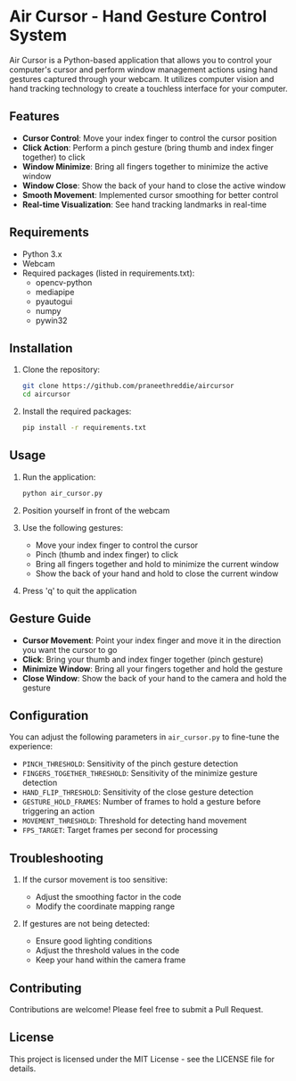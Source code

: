 # Air Cursor - Hand Gesture Control System

Air Cursor is a Python-based application that allows you to control your computer's cursor and perform window management actions using hand gestures captured through your webcam. It utilizes computer vision and hand tracking technology to create a touchless interface for your computer.

## Features

- **Cursor Control**: Move your index finger to control the cursor position
- **Click Action**: Perform a pinch gesture (bring thumb and index finger together) to click
- **Window Minimize**: Bring all fingers together to minimize the active window
- **Window Close**: Show the back of your hand to close the active window
- **Smooth Movement**: Implemented cursor smoothing for better control
- **Real-time Visualization**: See hand tracking landmarks in real-time

## Requirements

- Python 3.x
- Webcam
- Required packages (listed in requirements.txt):
  - opencv-python
  - mediapipe
  - pyautogui
  - numpy
  - pywin32

## Installation

1. Clone the repository:
   ```bash
   git clone https://github.com/praneethreddie/aircursor
   cd aircursor
   ```

2. Install the required packages:
   ```bash
   pip install -r requirements.txt
   ```

## Usage

1. Run the application:
   ```bash
   python air_cursor.py
   ```

2. Position yourself in front of the webcam

3. Use the following gestures:
   - Move your index finger to control the cursor
   - Pinch (thumb and index finger) to click
   - Bring all fingers together and hold to minimize the current window
   - Show the back of your hand and hold to close the current window

4. Press 'q' to quit the application

## Gesture Guide

- **Cursor Movement**: Point your index finger and move it in the direction you want the cursor to go
- **Click**: Bring your thumb and index finger together (pinch gesture)
- **Minimize Window**: Bring all your fingers together and hold the gesture
- **Close Window**: Show the back of your hand to the camera and hold the gesture

## Configuration

You can adjust the following parameters in `air_cursor.py` to fine-tune the experience:

- `PINCH_THRESHOLD`: Sensitivity of the pinch gesture detection
- `FINGERS_TOGETHER_THRESHOLD`: Sensitivity of the minimize gesture detection
- `HAND_FLIP_THRESHOLD`: Sensitivity of the close gesture detection
- `GESTURE_HOLD_FRAMES`: Number of frames to hold a gesture before triggering an action
- `MOVEMENT_THRESHOLD`: Threshold for detecting hand movement
- `FPS_TARGET`: Target frames per second for processing

## Troubleshooting

1. If the cursor movement is too sensitive:
   - Adjust the smoothing factor in the code
   - Modify the coordinate mapping range

2. If gestures are not being detected:
   - Ensure good lighting conditions
   - Adjust the threshold values in the code
   - Keep your hand within the camera frame

## Contributing

Contributions are welcome! Please feel free to submit a Pull Request.

## License

This project is licensed under the MIT License - see the LICENSE file for details.
